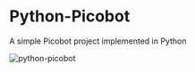 # Python-Picobot
A simple Picobot project implemented in Python

![python-picobot](https://user-images.githubusercontent.com/22572845/141655057-f3903032-9ba4-49d3-b1c7-e9b3fdf8fd55.PNG)
